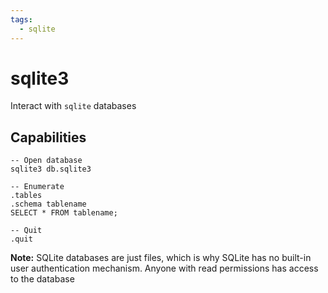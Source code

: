 ```yaml
---
tags:
  - sqlite
---
```

# sqlite3

Interact with `sqlite` databases

## Capabilities

```sqlite
-- Open database
sqlite3 db.sqlite3

-- Enumerate
.tables
.schema tablename
SELECT * FROM tablename;

-- Quit
.quit
```

**Note:** SQLite databases are just files, which is why SQLite has no built-in user authentication mechanism. Anyone with read permissions has access to the database
